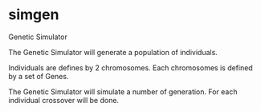 # simgen
Genetic Simulator

The Genetic Simulator will generate a population of individuals.

Individuals are defines by 2 chromosomes. Each chromosomes is defined by 
a set of Genes.

The Genetic Simulator will simulate a number of generation.
For each individual crossover will be done.
